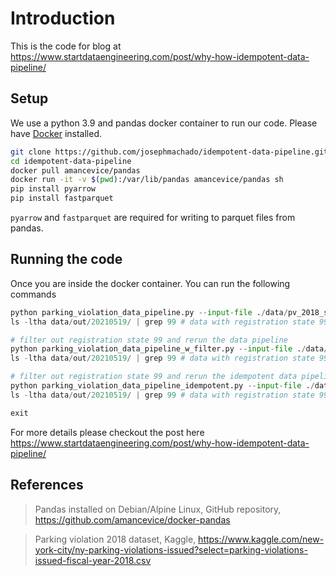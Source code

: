 # Introduction

This is the code for blog at https://www.startdataengineering.com/post/why-how-idempotent-data-pipeline/

## Setup

We use a python 3.9 and pandas docker container to run our code. Please have [Docker](https://docs.docker.com/get-docker/) installed.

```bash
git clone https://github.com/josephmachado/idempotent-data-pipeline.git
cd idempotent-data-pipeline
docker pull amancevice/pandas
docker run -it -v $(pwd):/var/lib/pandas amancevice/pandas sh
pip install pyarrow
pip install fastparquet
```

`pyarrow` and `fastparquet` are required for writing to parquet files from pandas.

## Running the code

Once you are inside the docker container. You can run the following commands

```python
python parking_violation_data_pipeline.py --input-file ./data/pv_2018_sample.csv --output-loc ./data/out --run-id 20210519
ls -ltha data/out/20210519/ | grep 99 # data with registration state 99 present

# filter out registration state 99 and rerun the data pipeline
python parking_violation_data_pipeline_w_filter.py --input-file ./data/pv_2018_sample.csv --output-loc ./data/out --run-id 20210519
ls -ltha data/out/20210519/ | grep 99 # data with registration state 99 still present; this is from the previous run and is incorrect

# filter out registration state 99 and rerun the idempotent data pipeline
python parking_violation_data_pipeline_idempotent.py --input-file ./data/pv_2018_sample.csv --output-loc ./data/out --run-id 20210519
ls -ltha data/out/20210519/ | grep 99 # data with registration state 99 not present anymore; this is correct

exit
```

For more details please checkout the post here https://www.startdataengineering.com/post/why-how-idempotent-data-pipeline/

## References

> Pandas installed on Debian/Alpine Linux, GitHub repository, https://github.com/amancevice/docker-pandas

> Parking violation 2018 dataset, Kaggle, https://www.kaggle.com/new-york-city/ny-parking-violations-issued?select=parking-violations-issued-fiscal-year-2018.csv
